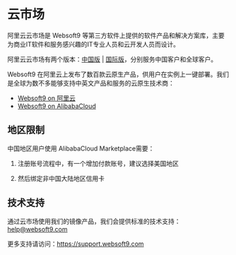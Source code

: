 # 云市场

阿里云云市场是 Websoft9 等第三方软件上提供的软件产品和解决方案库，主要为商业IT软件和服务感兴趣的IT专业人员和云开发人员而设计。

阿里云云市场有两个版本：[中国版](https://market.aliyun.com) | [国际版](https://marketplace.alibabacloud.com)，分别服务中国客户和全球客户。 

Websoft9 在阿里云上发布了数百款云原生产品，供用户在实例上一键部署。我们是全球为数不多能够支持中英文产品和服务的云原生技术商：

- [Websoft9 on 阿里云](https://shop658hlt17.market.aliyun.com)
- [Websoft9 on AlibabaCloud](https://marketplace.alibabacloud.com/store/2116499.html)

## 地区限制

中国地区用户使用 AlibabaCloud Marketplace需要：

1. 注册账号流程中，有一个增加付款账号，建议选择美国地区

2. 然后绑定非中国大陆地区信用卡

## 技术支持

通过云市场使用我们的镜像产品，我们会提供标准的技术支持：help@websoft9.com

更多支持请访问：https://support.websoft9.com